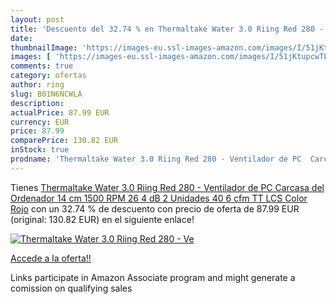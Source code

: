 ```yaml
---
layout: post
title: 'Descuento del 32.74 % en Thermaltake Water 3.0 Riing Red 280 - Ve'
date: 
thumbnailImage: 'https://images-eu.ssl-images-amazon.com/images/I/51jKtupcwTL._SL200_.jpg'
images: [ 'https://images-eu.ssl-images-amazon.com/images/I/51jKtupcwTL._SL200_.jpg' ]
comments: true
category: ofertas
author: ring
slug: B01N6NCWLA
description:
actualPrice: 87.99 EUR
currency: EUR
price: 87.99
comparePrice: 130.82 EUR
inStock: true
prodname: 'Thermaltake Water 3.0 Riing Red 280 - Ventilador de PC  Carcasa del Ordenador  14 cm  1500 RPM  26 4 dB  2 Unidades  40 6 cfm  TT LCS  Color Rojo'
---
```


Tienes [Thermaltake Water 3.0 Riing Red 280 - Ventilador de PC  Carcasa del Ordenador  14 cm  1500 RPM  26 4 dB  2 Unidades  40 6 cfm  TT LCS  Color Rojo](https://www.amazon.es/dp/B01N6NCWLA/?tag=tolees-21) con un 32.74 % de descuento con precio de oferta de 87.99 EUR (original: 130.82 EUR) en el siguiente enlace!

[![Thermaltake Water 3.0 Riing Red 280 - Ve](https://images-eu.ssl-images-amazon.com/images/I/51jKtupcwTL._SL200_.jpg)](https://www.amazon.es/dp/B01N6NCWLA/?tag=tolees-21)

[Accede a la oferta!!](https://www.amazon.es/dp/B01N6NCWLA/?tag=tolees-21)

Links participate in Amazon Associate program and might generate a comission on qualifying sales


